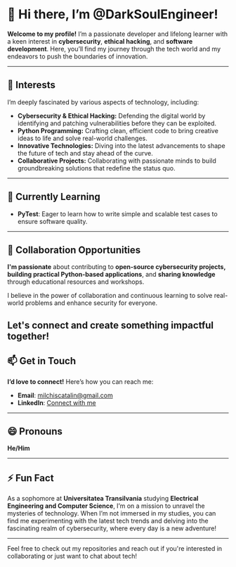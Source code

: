 # 👋 Hi there, I’m @DarkSoulEngineer!

**Welcome to my profile!** I’m a passionate developer and lifelong learner with a keen interest in **cybersecurity**, **ethical hacking**, and **software development**. Here, you’ll find my journey through the tech world and my endeavors to push the boundaries of innovation.

---

## 👀 Interests
I’m deeply fascinated by various aspects of technology, including:

- **Cybersecurity & Ethical Hacking:** Defending the digital world by identifying and patching vulnerabilities before they can be exploited.
- **Python Programming:** Crafting clean, efficient code to bring creative ideas to life and solve real-world challenges.
- **Innovative Technologies:** Diving into the latest advancements to shape the future of tech and stay ahead of the curve.
- **Collaborative Projects:** Collaborating with passionate minds to build groundbreaking solutions that redefine the status quo.

---

## 🌱 Currently Learning
- **PyTest**: Eager to learn how to write simple and scalable test cases to ensure software quality.
---

## 💞 Collaboration Opportunities

**I'm passionate** about contributing to **open-source cybersecurity projects,
building practical Python-based applications**,
and **sharing knowledge** through educational resources and workshops.

I believe in the power of collaboration and continuous learning
to solve real-world problems and enhance security for everyone.

Let's connect and create something impactful together!
---

## 📫 Get in Touch
**I’d love to connect!** Here’s how you can reach me:

- **Email**: [milchiscatalin@gmail.com](mailto:milchiscatalin@gmail.com)
- **LinkedIn**: [Connect with me](https://www.linkedin.com/in/catalin-milchis-824b61335/)

---

## 😄 Pronouns
**He/Him**

---

## ⚡ Fun Fact
As a sophomore at **Universitatea Transilvania** studying **Electrical Engineering and Computer Science**, I’m on a mission to unravel the mysteries of technology. When I’m not immersed in my studies, you can find me experimenting with the latest tech trends and delving into the fascinating realm of cybersecurity, where every day is a new adventure!

---

Feel free to check out my repositories and reach out if you're interested in collaborating or just want to chat about tech!

